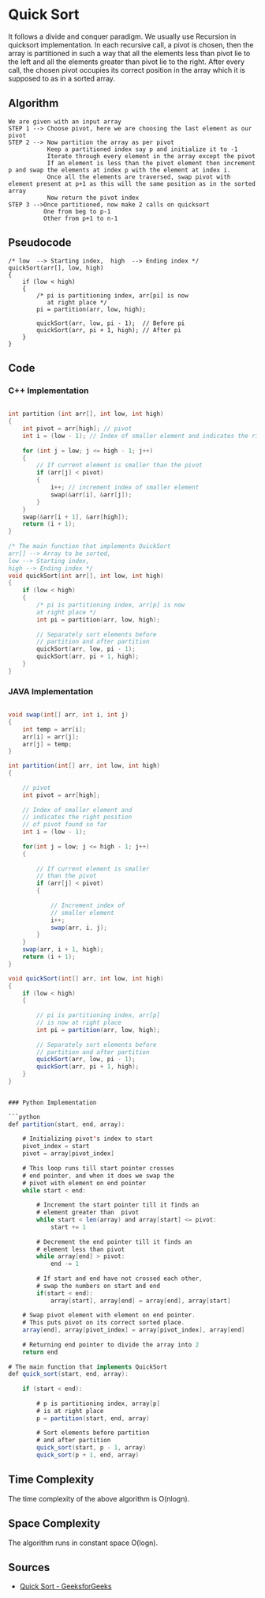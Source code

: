 # Quick Sort
It follows a divide and conquer paradigm. We usually use Recursion in quicksort implementation. In each recursive call, a pivot is chosen, then the array is partitioned in such a way that all the elements less than pivot lie to the left and all the elements greater than pivot lie to the right.
After every call, the chosen pivot occupies its correct position in the array which it is supposed to as in a sorted array.

## Algorithm

```
We are given with an input array
STEP 1 --> Choose pivot, here we are choosing the last element as our pivot
STEP 2 --> Now partition the array as per pivot
           Keep a partitioned index say p and initialize it to -1
           Iterate through every element in the array except the pivot
           If an element is less than the pivot element then increment p and swap the elements at index p with the element at index i.
           Once all the elements are traversed, swap pivot with element present at p+1 as this will the same position as in the sorted array
           Now return the pivot index
STEP 3 -->Once partitioned, now make 2 calls on quicksort
          One from beg to p-1
          Other from p+1 to n-1

```

## Pseudocode

```
/* low  --> Starting index,  high  --> Ending index */
quickSort(arr[], low, high)
{
    if (low < high)
    {
        /* pi is partitioning index, arr[pi] is now
           at right place */
        pi = partition(arr, low, high);

        quickSort(arr, low, pi - 1);  // Before pi
        quickSort(arr, pi + 1, high); // After pi
    }
}

```



## Code

### C++ Implementation

```cpp

int partition (int arr[], int low, int high) 
{ 
    int pivot = arr[high]; // pivot 
    int i = (low - 1); // Index of smaller element and indicates the right position of pivot found so far
  
    for (int j = low; j <= high - 1; j++) 
    { 
        // If current element is smaller than the pivot 
        if (arr[j] < pivot) 
        { 
            i++; // increment index of smaller element 
            swap(&arr[i], &arr[j]); 
        } 
    } 
    swap(&arr[i + 1], &arr[high]); 
    return (i + 1); 
} 
  
/* The main function that implements QuickSort 
arr[] --> Array to be sorted, 
low --> Starting index, 
high --> Ending index */
void quickSort(int arr[], int low, int high) 
{ 
    if (low < high) 
    { 
        /* pi is partitioning index, arr[p] is now 
        at right place */
        int pi = partition(arr, low, high); 
  
        // Separately sort elements before 
        // partition and after partition 
        quickSort(arr, low, pi - 1); 
        quickSort(arr, pi + 1, high); 
    } 
} 

```
### JAVA Implementation
```Java

void swap(int[] arr, int i, int j)
{
    int temp = arr[i];
    arr[i] = arr[j];
    arr[j] = temp;
}

int partition(int[] arr, int low, int high)
{
      
    // pivot
    int pivot = arr[high]; 
      
    // Index of smaller element and
    // indicates the right position
    // of pivot found so far
    int i = (low - 1); 
  
    for(int j = low; j <= high - 1; j++)
    {
          
        // If current element is smaller 
        // than the pivot
        if (arr[j] < pivot) 
        {
              
            // Increment index of 
            // smaller element
            i++; 
            swap(arr, i, j);
        }
    }
    swap(arr, i + 1, high);
    return (i + 1);
}

void quickSort(int[] arr, int low, int high)
{
    if (low < high) 
    {
          
        // pi is partitioning index, arr[p]
        // is now at right place 
        int pi = partition(arr, low, high);
  
        // Separately sort elements before
        // partition and after partition
        quickSort(arr, low, pi - 1);
        quickSort(arr, pi + 1, high);
    }
}  


### Python Implementation

```python
def partition(start, end, array):
      
    # Initializing pivot's index to start
    pivot_index = start 
    pivot = array[pivot_index]
      
    # This loop runs till start pointer crosses 
    # end pointer, and when it does we swap the
    # pivot with element on end pointer
    while start < end:
          
        # Increment the start pointer till it finds an 
        # element greater than  pivot 
        while start < len(array) and array[start] <= pivot:
            start += 1
              
        # Decrement the end pointer till it finds an 
        # element less than pivot
        while array[end] > pivot:
            end -= 1
          
        # If start and end have not crossed each other, 
        # swap the numbers on start and end
        if(start < end):
            array[start], array[end] = array[end], array[start]
      
    # Swap pivot element with element on end pointer.
    # This puts pivot on its correct sorted place.
    array[end], array[pivot_index] = array[pivot_index], array[end]
     
    # Returning end pointer to divide the array into 2
    return end
      
# The main function that implements QuickSort 
def quick_sort(start, end, array):
      
    if (start < end):
          
        # p is partitioning index, array[p] 
        # is at right place
        p = partition(start, end, array)
          
        # Sort elements before partition 
        # and after partition
        quick_sort(start, p - 1, array)
        quick_sort(p + 1, end, array)
```




## Time Complexity

The time complexity of the above algorithm is  O(nlogn).


## Space Complexity

The algorithm runs in constant space O(logn).

## Sources
    

- [Quick Sort - GeeksforGeeks](https://www.geeksforgeeks.org/quick-sort/)